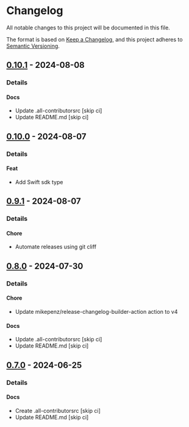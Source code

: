 # Changelog

All notable changes to this project will be documented in this file.

The format is based on [Keep a Changelog](https://keepachangelog.com/en/1.0.0/),
and this project adheres to [Semantic Versioning](https://semver.org/spec/v2.0.0.html).

## [0.10.1] - 2024-08-08
### Details
#### Docs
- Update .all-contributorsrc [skip ci]
- Update README.md [skip ci]

## [0.10.0] - 2024-08-07
### Details
#### Feat
- Add Swift sdk type

## [0.9.1] - 2024-08-07
### Details
#### Chore
- Automate releases using git cliff

## [0.8.0] - 2024-07-30
### Details
#### Chore
- Update mikepenz/release-changelog-builder-action action to v4

#### Docs
- Update .all-contributorsrc [skip ci]
- Update README.md [skip ci]

## [0.7.0] - 2024-06-25
### Details
#### Docs
- Create .all-contributorsrc [skip ci]
- Update README.md [skip ci]

[0.10.1]: https://github.com/tuist/command/compare/0.10.0..0.10.1
[0.10.0]: https://github.com/tuist/command/compare/0.9.1..0.10.0
[0.9.1]: https://github.com/tuist/command/compare/0.9.0..0.9.1
[0.8.0]: https://github.com/tuist/command/compare/0.7.0..0.8.0
[0.7.0]: https://github.com/tuist/command/compare/0.6.0..0.7.0

<!-- generated by git-cliff -->
